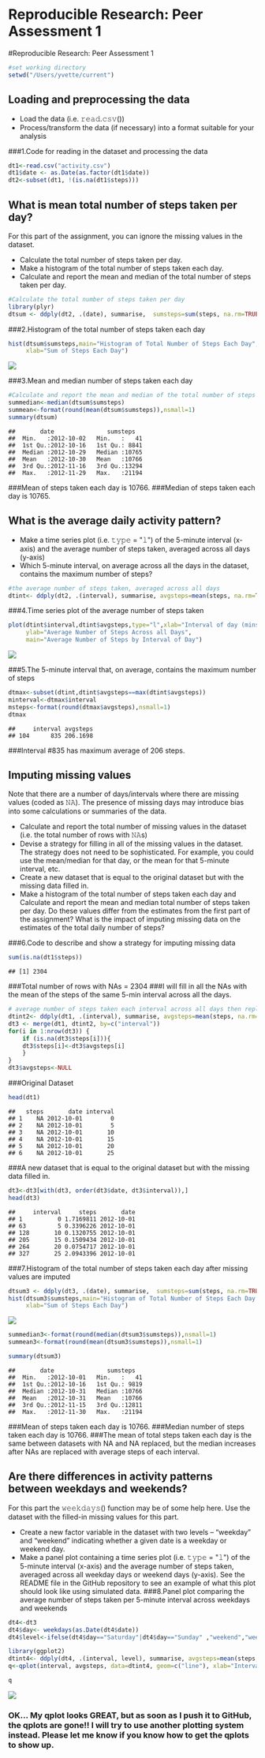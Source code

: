 # Reproducible Research: Peer Assessment 1
#Reproducible Research: Peer Assessment 1


```r
#set working directory
setwd("/Users/yvette/current")
```
## Loading and preprocessing the data
- Load the data (i.e. 𝚛𝚎𝚊𝚍.𝚌𝚜𝚟())
- Process/transform the data (if necessary) into a format suitable for your analysis

###1.Code for reading in the dataset and processing the data

```r
dt1<-read.csv("activity.csv")
dt1$date <- as.Date(as.factor(dt1$date))
dt2<-subset(dt1, !(is.na(dt1$steps)))
```
## What is mean total number of steps taken per day?
For this part of the assignment, you can ignore the missing values in the dataset.

- Calculate the total number of steps taken per day. 
- Make a histogram of the total number of steps taken each day. 
- Calculate and report the mean and median of the total number of steps taken per day.


```r
#Calculate the total number of steps taken per day
library(plyr)
dtsum <- ddply(dt2, .(date), summarise,  sumsteps=sum(steps, na.rm=TRUE))
```
###2.Histogram of the total number of steps taken each day

```r
hist(dtsum$sumsteps,main="Histogram of Total Number of Steps Each Day",
     xlab="Sum of Steps Each Day")
```

![](PA1_template_files/figure-html/unnamed-chunk-4-1.png)<!-- -->

###3.Mean and median number of steps taken each day

```r
#Calculate and report the mean and median of the total number of steps taken per day.
summedian<-median(dtsum$sumsteps)
summean<-format(round(mean(dtsum$sumsteps)),nsmall=1)
summary(dtsum)
```

```
##       date               sumsteps    
##  Min.   :2012-10-02   Min.   :   41  
##  1st Qu.:2012-10-16   1st Qu.: 8841  
##  Median :2012-10-29   Median :10765  
##  Mean   :2012-10-30   Mean   :10766  
##  3rd Qu.:2012-11-16   3rd Qu.:13294  
##  Max.   :2012-11-29   Max.   :21194
```
###Mean of steps taken each day is 10766. 
###Median of steps taken each day is 10765.

## What is the average daily activity pattern?
- Make a time series plot (i.e. 𝚝𝚢𝚙𝚎 = "𝚕") of the 5-minute interval (x-axis) and the average number of steps taken, averaged across all days (y-axis)
- Which 5-minute interval, on average across all the days in the dataset, contains the maximum number of steps?

```r
#the average number of steps taken, averaged across all days 
dtint<- ddply(dt2, .(interval), summarise, avgsteps=mean(steps, na.rm=TRUE))
```
###4.Time series plot of the average number of steps taken

```r
plot(dtint$interval,dtint$avgsteps,type="l",xlab="Interval of day (mins)",
     ylab="Average Number of Steps Across all Days", 
     main="Average Number of Steps by Interval of Day")
```

![](PA1_template_files/figure-html/unnamed-chunk-7-1.png)<!-- -->

###5.The 5-minute interval that, on average, contains the maximum number of steps

```r
dtmax<-subset(dtint,dtint$avgsteps==max(dtint$avgsteps))
minterval<-dtmax$interval
msteps<-format(round(dtmax$avgsteps),nsmall=1)
dtmax
```

```
##     interval avgsteps
## 104      835 206.1698
```
###Interval #835 has maximum average of 206 steps.


## Imputing missing values
Note that there are a number of days/intervals where there are missing values (coded as 𝙽𝙰). The presence of missing days may introduce bias into some calculations or summaries of the data.

- Calculate and report the total number of missing values in the dataset (i.e. the total number of rows with 𝙽𝙰s)
- Devise a strategy for filling in all of the missing values in the dataset. The strategy does not need to be sophisticated. For example, you could use the mean/median for that day, or the mean for that 5-minute interval, etc.
- Create a new dataset that is equal to the original dataset but with the missing data filled in.
- Make a histogram of the total number of steps taken each day and Calculate and report the mean and median total number of steps taken per day. Do these values differ from the estimates from the first part of the assignment? What is the impact of imputing missing data on the estimates of the total daily number of steps?

###6.Code to describe and show a strategy for imputing missing data

```r
sum(is.na(dt1$steps))
```

```
## [1] 2304
```
###Total number of rows with NAs = 2304
###I will fill in all the NAs with the mean of the steps of the same 5-min interval across all the days.


```r
# average number of steps taken each interval across all days then replace NA with avg
dtint2<- ddply(dt1, .(interval), summarise, avgsteps=mean(steps, na.rm=TRUE))
dt3 <- merge(dt1, dtint2, by=c("interval"))
for(i in 1:nrow(dt3)) {
    if (is.na(dt3$steps[i])){
    dt3$steps[i]<-dt3$avgsteps[i]
    }
}
dt3$avgsteps<-NULL
```
###Original Dataset

```r
head(dt1)
```

```
##   steps       date interval
## 1    NA 2012-10-01        0
## 2    NA 2012-10-01        5
## 3    NA 2012-10-01       10
## 4    NA 2012-10-01       15
## 5    NA 2012-10-01       20
## 6    NA 2012-10-01       25
```
###A new dataset that is equal to the original dataset but with the missing data filled in.

```r
dt3<-dt3[with(dt3, order(dt3$date, dt3$interval)),]
head(dt3)
```

```
##     interval     steps       date
## 1          0 1.7169811 2012-10-01
## 63         5 0.3396226 2012-10-01
## 128       10 0.1320755 2012-10-01
## 205       15 0.1509434 2012-10-01
## 264       20 0.0754717 2012-10-01
## 327       25 2.0943396 2012-10-01
```
###7.Histogram of the total number of steps taken each day after missing values are imputed

```r
dtsum3 <- ddply(dt3, .(date), summarise,  sumsteps=sum(steps, na.rm=TRUE))
hist(dtsum3$sumsteps,main="Histogram of Total Number of Steps Each Day (Imput NAs)",
     xlab="Sum of Steps Each Day")
```

![](PA1_template_files/figure-html/unnamed-chunk-13-1.png)<!-- -->


```r
summedian3<-format(round(median(dtsum3$sumsteps)),nsmall=1)
summean3<-format(round(mean(dtsum3$sumsteps)),nsmall=1)

summary(dtsum3)
```

```
##       date               sumsteps    
##  Min.   :2012-10-01   Min.   :   41  
##  1st Qu.:2012-10-16   1st Qu.: 9819  
##  Median :2012-10-31   Median :10766  
##  Mean   :2012-10-31   Mean   :10766  
##  3rd Qu.:2012-11-15   3rd Qu.:12811  
##  Max.   :2012-11-30   Max.   :21194
```
###Mean of steps taken each day is 10766. 
###Median number of steps taken each day is 10766.
###The mean of total steps taken each day is the same between datasets with NA and NA replaced, but the median increases after NAs are replaced with average steps of each interval.
## Are there differences in activity patterns between weekdays and weekends?
For this part the 𝚠𝚎𝚎𝚔𝚍𝚊𝚢𝚜() function may be of some help here. Use the dataset with the filled-in missing values for this part.

- Create a new factor variable in the dataset with two levels – “weekday” and “weekend” indicating whether a given date is a weekday or weekend day.
- Make a panel plot containing a time series plot (i.e. 𝚝𝚢𝚙𝚎 = "𝚕") of the 5-minute interval (x-axis) and the average number of steps taken, averaged across all weekday days or weekend days (y-axis). See the README file in the GitHub repository to see an example of what this plot should look like using simulated data.
###8.Panel plot comparing the average number of steps taken per 5-minute interval across weekdays and weekends

```r
dt4<-dt3
dt4$day<- weekdays(as.Date(dt4$date))
dt4$level<-ifelse(dt4$day=="Saturday"|dt4$day=="Sunday" ,"weekend","weekday")
```


```r
library(ggplot2) 
dtint4<- ddply(dt4, .(interval, level), summarise, avgsteps=mean(steps, na.rm=TRUE))
q<-qplot(interval, avgsteps, data=dtint4, geom=c("line"), xlab="Interval",ylab="Number of steps")+facet_wrap(~level, ncol=1)

q
```

![](PA1_template_files/figure-html/unnamed-chunk-16-1.png)<!-- -->

### OK... My qplot looks GREAT, but as soon as I push it to GitHub, the qplots are gone!!  I will try to use another plotting system instead.  Please let me know if you know how to get the qplots to show up.


